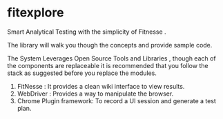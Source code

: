 fitexplore
==========

Smart Analytical Testing with the simplicity of Fitnesse .
 
 
The library will walk you though the concepts and provide sample code.
 
The System Leverages Open Source Tools and Libraries , though each of the components are replaceable it is recommended that you follow the stack as suggested before you replace the modules.

1. FitNesse : It provides a clean wiki interface to view results.
2. WebDriver : Provides a way to manipulate the browser.
3. Chrome Plugin framework: To record a UI session and generate a test plan.
